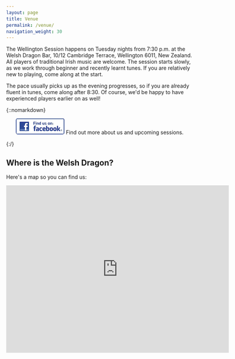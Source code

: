 ```yaml
---
layout: page
title: Venue
permalink: /venue/
navigation_weight: 30
---
```


The Wellington Session happens on Tuesday nights from 7:30 p.m. at the Welsh Dragon Bar, 10/12 Cambridge Terrace, Wellington 6011, New Zealand. All players of traditional Irish music are welcome. The session starts slowly, as we work through beginner and recently learnt tunes. If you are relatively new to playing, come along at the start.

The pace usually picks up as the evening progresses, so if you are already fluent in tunes, come along after 8:30. Of course, we'd be happy to have experienced players earlier on as well!

{::nomarkdown}
<p style="text-align:center">
<a target="_blank" title="follow us on facebook" href="http://www.facebook.com/groups/WellingtonSession/">
<img alt="follow us on facebook" src="/images/badgefacebook.png" style="border:0"></a>
Find out more about us and upcoming sessions.
</p>
{:/}

Where is the Welsh Dragon?
--------------------------

Here's a map so you can find us:

<iframe src="https://www.google.com/maps/embed?pb=!1m14!1m8!1m3!1d11990.78551481517!2d174.784003!3d-41.293712!3m2!1i1024!2i768!4f13.1!3m3!1m2!1s0x0%3A0xe93ec36bf53fd1b0!2sThe+Welsh+Dragon+Bar!5e0!3m2!1sen!2snz!4v1462086010703" width="600" height="450" style="border:0" allowfullscreen></iframe>

